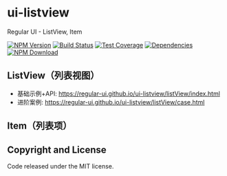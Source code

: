 # ui-listview

Regular UI - ListView, Item

[![NPM Version][npm-img]][npm-url]
[![Build Status][travis-img]][travis-url]
[![Test Coverage][coveralls-img]][coveralls-url]
[![Dependencies][david-img]][david-url]
[![NPM Download][download-img]][download-url]

[npm-img]: http://img.shields.io/npm/v/rgui-listview.svg?style=flat-square
[npm-url]: http://npmjs.org/package/rgui-listview
[travis-img]: https://img.shields.io/travis/regular-ui/ui-listview.svg?style=flat-square
[travis-url]: https://travis-ci.org/regular-ui/ui-listview
[coveralls-img]: https://img.shields.io/coveralls/regular-ui/ui-listview.svg?style=flat-square
[coveralls-url]: https://coveralls.io/r/regular-ui/ui-listview
[david-img]: http://img.shields.io/david/regular-ui/ui-listview.svg?style=flat-square
[david-url]: https://david-dm.org/regular-ui/ui-listview
[download-img]: https://img.shields.io/npm/dm/rgui-listview.svg?style=flat-square
[download-url]: https://npmjs.org/package/rgui-listview

## ListView（列表视图）

- 基础示例+API: https://regular-ui.github.io/ui-listview/listView/index.html
- 进阶案例: https://regular-ui.github.io/ui-listview/listView/case.html

## Item（列表项）

## Copyright and License

Code released under the MIT license.
